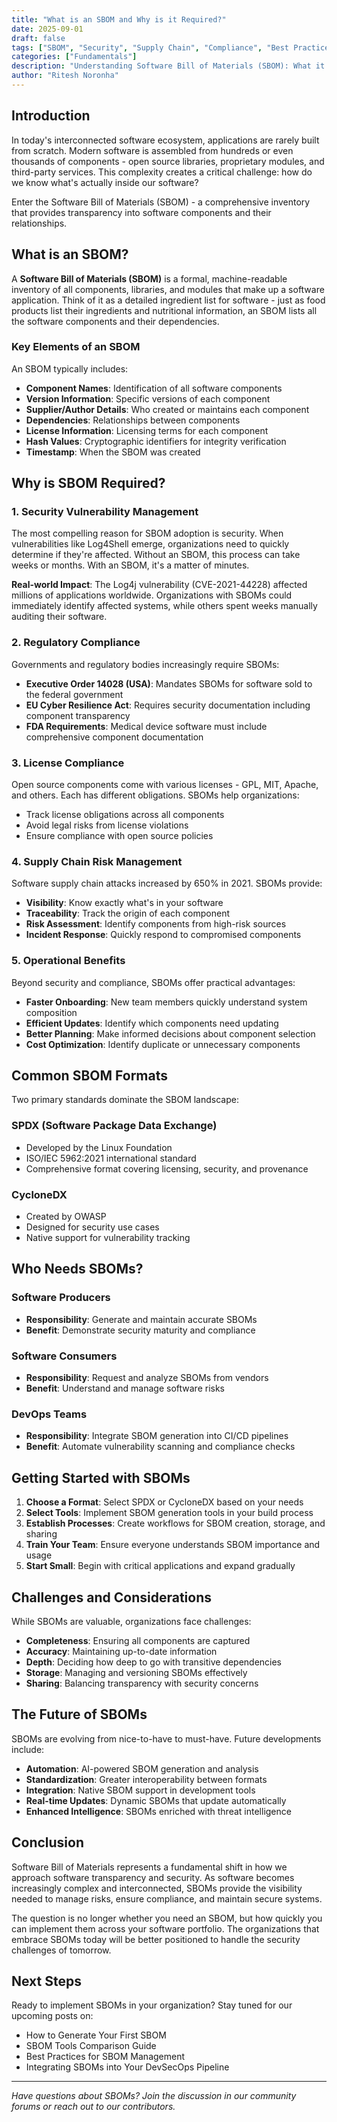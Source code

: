 ```yaml
---
title: "What is an SBOM and Why is it Required?"
date: 2025-09-01
draft: false
tags: ["SBOM", "Security", "Supply Chain", "Compliance", "Best Practices"]
categories: ["Fundamentals"]
description: "Understanding Software Bill of Materials (SBOM): What it is, why it's essential for modern software development, and how it enhances security and compliance"
author: "Ritesh Noronha"
---
```


## Introduction

In today's interconnected software ecosystem, applications are rarely built from scratch. Modern software is assembled from hundreds or even thousands of components - open source libraries, proprietary modules, and third-party services. This complexity creates a critical challenge: how do we know what's actually inside our software?

Enter the Software Bill of Materials (SBOM) - a comprehensive inventory that provides transparency into software components and their relationships.

## What is an SBOM?

A **Software Bill of Materials (SBOM)** is a formal, machine-readable inventory of all components, libraries, and modules that make up a software application. Think of it as a detailed ingredient list for software - just as food products list their ingredients and nutritional information, an SBOM lists all the software components and their dependencies.

### Key Elements of an SBOM

An SBOM typically includes:

- **Component Names**: Identification of all software components
- **Version Information**: Specific versions of each component
- **Supplier/Author Details**: Who created or maintains each component
- **Dependencies**: Relationships between components
- **License Information**: Licensing terms for each component
- **Hash Values**: Cryptographic identifiers for integrity verification
- **Timestamp**: When the SBOM was created

## Why is SBOM Required?

### 1. Security Vulnerability Management

The most compelling reason for SBOM adoption is security. When vulnerabilities like Log4Shell emerge, organizations need to quickly determine if they're affected. Without an SBOM, this process can take weeks or months. With an SBOM, it's a matter of minutes.

**Real-world Impact**: The Log4j vulnerability (CVE-2021-44228) affected millions of applications worldwide. Organizations with SBOMs could immediately identify affected systems, while others spent weeks manually auditing their software.

### 2. Regulatory Compliance

Governments and regulatory bodies increasingly require SBOMs:

- **Executive Order 14028 (USA)**: Mandates SBOMs for software sold to the federal government
- **EU Cyber Resilience Act**: Requires security documentation including component transparency
- **FDA Requirements**: Medical device software must include comprehensive component documentation

### 3. License Compliance

Open source components come with various licenses - GPL, MIT, Apache, and others. Each has different obligations. SBOMs help organizations:
- Track license obligations across all components
- Avoid legal risks from license violations
- Ensure compliance with open source policies

### 4. Supply Chain Risk Management

Software supply chain attacks increased by 650% in 2021. SBOMs provide:
- **Visibility**: Know exactly what's in your software
- **Traceability**: Track the origin of each component
- **Risk Assessment**: Identify components from high-risk sources
- **Incident Response**: Quickly respond to compromised components

### 5. Operational Benefits

Beyond security and compliance, SBOMs offer practical advantages:

- **Faster Onboarding**: New team members quickly understand system composition
- **Efficient Updates**: Identify which components need updating
- **Better Planning**: Make informed decisions about component selection
- **Cost Optimization**: Identify duplicate or unnecessary components

## Common SBOM Formats

Two primary standards dominate the SBOM landscape:

### SPDX (Software Package Data Exchange)
- Developed by the Linux Foundation
- ISO/IEC 5962:2021 international standard
- Comprehensive format covering licensing, security, and provenance

### CycloneDX
- Created by OWASP
- Designed for security use cases
- Native support for vulnerability tracking

## Who Needs SBOMs?

### Software Producers
- **Responsibility**: Generate and maintain accurate SBOMs
- **Benefit**: Demonstrate security maturity and compliance

### Software Consumers
- **Responsibility**: Request and analyze SBOMs from vendors
- **Benefit**: Understand and manage software risks

### DevOps Teams
- **Responsibility**: Integrate SBOM generation into CI/CD pipelines
- **Benefit**: Automate vulnerability scanning and compliance checks

## Getting Started with SBOMs

1. **Choose a Format**: Select SPDX or CycloneDX based on your needs
2. **Select Tools**: Implement SBOM generation tools in your build process
3. **Establish Processes**: Create workflows for SBOM creation, storage, and sharing
4. **Train Your Team**: Ensure everyone understands SBOM importance and usage
5. **Start Small**: Begin with critical applications and expand gradually

## Challenges and Considerations

While SBOMs are valuable, organizations face challenges:

- **Completeness**: Ensuring all components are captured
- **Accuracy**: Maintaining up-to-date information
- **Depth**: Deciding how deep to go with transitive dependencies
- **Storage**: Managing and versioning SBOMs effectively
- **Sharing**: Balancing transparency with security concerns

## The Future of SBOMs

SBOMs are evolving from nice-to-have to must-have. Future developments include:

- **Automation**: AI-powered SBOM generation and analysis
- **Standardization**: Greater interoperability between formats
- **Integration**: Native SBOM support in development tools
- **Real-time Updates**: Dynamic SBOMs that update automatically
- **Enhanced Intelligence**: SBOMs enriched with threat intelligence

## Conclusion

Software Bill of Materials represents a fundamental shift in how we approach software transparency and security. As software becomes increasingly complex and interconnected, SBOMs provide the visibility needed to manage risks, ensure compliance, and maintain secure systems.

The question is no longer whether you need an SBOM, but how quickly you can implement them across your software portfolio. The organizations that embrace SBOMs today will be better positioned to handle the security challenges of tomorrow.

## Next Steps

Ready to implement SBOMs in your organization? Stay tuned for our upcoming posts on:
- How to Generate Your First SBOM
- SBOM Tools Comparison Guide
- Best Practices for SBOM Management
- Integrating SBOMs into Your DevSecOps Pipeline

---

*Have questions about SBOMs? Join the discussion in our community forums or reach out to our contributors.*
